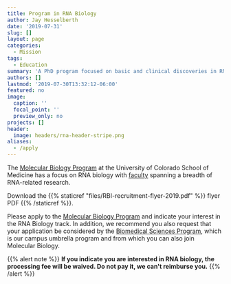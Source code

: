 ```yaml
---
title: Program in RNA Biology
author: Jay Hesselberth
date: '2019-07-31'
slug: []
layout: page
categories:
  - Mission
tags:
  - Education
summary: 'A PhD program focused on basic and clinical discoveries in RNA research'
authors: []
lastmod: '2019-07-30T13:32:12-06:00'
featured: no
image:
  caption: ''
  focal_point: ''
  preview_only: no
projects: []
header:
  image: headers/rna-header-stripe.png
aliases:
  - /apply
---
```


The [Molecular Biology Program](http://ucdenver.edu/molecularbiology) at the University of Colorado School of Medicine has a focus on RNA biology with [faculty](http://www.ucdenver.edu/academics/colleges/medicalschool/programs/Molbio/faculty/Pages/faculty.aspx) spanning a breadth of RNA-related research. 

Download the {{% staticref "files/RBI-recruitment-flyer-2019.pdf" %}} flyer PDF {{% /staticref %}}.

Please apply to the [Molecular Biology Program](http://www.ucdenver.edu/academics/colleges/medicalschool/programs/Molbio/admission/Pages/admissions.aspx) and indicate your interest in the RNA Biology track. In addition, we recommend you also request that your application be considered by the [Biomedical Sciences Program](http://www.ucdenver.edu/academics/colleges/Graduate-School/academic-programs/Biomedical/Pages/home.aspx), which is our campus umbrella program and from which you can also join Molecular Biology.

{{% alert note %}}
**If you indicate you are interested in RNA biology, the processing fee will be waived. Do not pay it, we can't reimburse you.**
{{% /alert %}}
